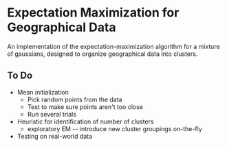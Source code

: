 # Expectation Maximization for Geographical Data

An implementation of the expectation-maximization algorithm for a mixture of 
gaussians, designed to organize geographical data into clusters.

## To Do
* Mean initialization
    * Pick random points from the data
    * Test to make sure points aren't too close
    * Run several trials
* Heuristic for identification of number of clusters
    * exploratory EM -- introduce new cluster groupings on-the-fly
* Testing on real-world data